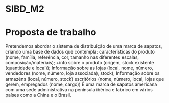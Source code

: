 # SIBD_M2
# Proposta de trabalho
Pretendemos abordar o sistema de distribuição de uma marca de sapatos, criando uma base de dados que contempla: características do produto (nome, família, referência, cor, tamanho nas diferentes escalas, composição/materiais); +info sobre o produto (origem, stock existente (quantidade e local)); Informação sobre as lojas (local, nome, número, vendedores (nome, número, loja associada), stock); Informação sobre os armazéns (local, número, stock)
escritórios (nome, número, local, lojas que gerem, empregados (nome, cargo))
É uma marca de sapatos americana com uma sede administrativa na península ibérica e fabrico em vários países como a China e o Brasil.
